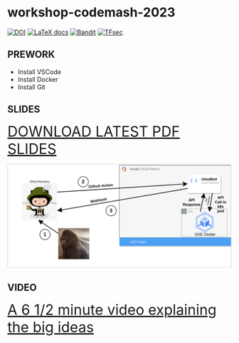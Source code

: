 # workshop-codemash-2023

[![DOI](https://zenodo.org/badge/544592682.svg)](https://zenodo.org/badge/latestdoi/544592682)
 [![LaTeX docs](https://github.com/devsecfranklin/workshop-codemash-2023/actions/workflows/latex.yml/badge.svg)](https://github.com/devsecfranklin/workshop-codemash-2023/actions/workflows/latex.yml) [![Bandit](https://github.com/devsecfranklin/workshop-codemash-2023/actions/workflows/bandit.yml/badge.svg)](https://github.com/devsecfranklin/workshop-codemash-2023/actions/workflows/bandit.yml) [![TFsec](https://github.com/devsecfranklin/workshop-codemash-2023/actions/workflows/tfsec.yml/badge.svg)](https://github.com/devsecfranklin/workshop-codemash-2023/actions/workflows/tfsec.yml)

## PREWORK

* Install VSCode
* Install Docker
* Install Git

## SLIDES

<font size="6">[DOWNLOAD LATEST PDF SLIDES](https://github.com/devsecfranklin/workshop-codemash-2023/blob/develop/docs/slides/workshop-codemash-2023.pdf)</font>

![Block Diagram](https://github.com/devsecfranklin/workshop-codemash-2023/blob/main/docs/images/arch_diagrams-big-block.png)

## VIDEO

<font size="6">[A 6 1/2 minute video explaining the big ideas](https://www.youtube.com/watch?v=Wqn6GzwOJqs)</font>
